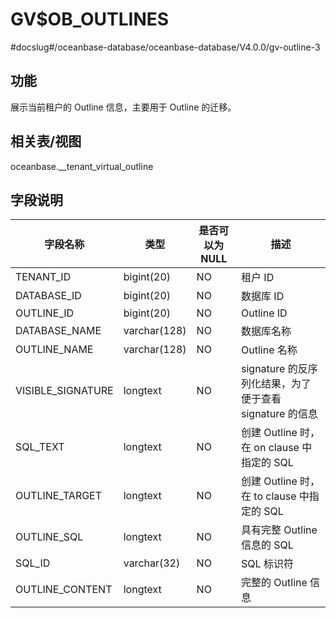 GV$OB_OUTLINES 
===================================
#docslug#/oceanbase-database/oceanbase-database/V4.0.0/gv-outline-3


功能 
-----------

展示当前租户的 Outline 信息，主要用于 Outline 的迁移。

相关表/视图 
---------------

oceanbase.__tenant_virtual_outline

字段说明 
-------------



|     **字段名称**      |    **类型**    | **是否可以为 NULL** |                 **描述**                 |
|-------------------|--------------|----------------|----------------------------------------|
| TENANT_ID         | bigint(20)   | NO             | 租户 ID                                  |
| DATABASE_ID       | bigint(20)   | NO             | 数据库 ID                                 |
| OUTLINE_ID        | bigint(20)   | NO             | Outline ID                             |
| DATABASE_NAME     | varchar(128) | NO             | 数据库名称                                  |
| OUTLINE_NAME      | varchar(128) | NO             | Outline 名称                             |
| VISIBLE_SIGNATURE | longtext     | NO             | signature 的反序列化结果，为了便于查看 signature 的信息 |
| SQL_TEXT          | longtext     | NO             | 创建 Outline 时，在 on clause 中指定的 SQL      |
| OUTLINE_TARGET    | longtext     | NO             | 创建 Outline 时，在 to clause 中指定的 SQL      |
| OUTLINE_SQL       | longtext     | NO             | 具有完整 Outline 信息的 SQL                   |
| SQL_ID            | varchar(32)  | NO             | SQL 标识符                                |
| OUTLINE_CONTENT   | longtext     | NO             | 完整的 Outline 信息                         |


